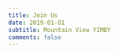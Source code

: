 ```yaml
---
title: Join Us
date: 2019-01-01
subtitle: Mountain View YIMBY
comments: false
---
```


<link href='https://actionnetwork.org/css/style-embed-v3.css' rel='stylesheet' type='text/css' /><script src='https://actionnetwork.org/widgets/v4/form/join-mvyimby?format=js&source=widget'></script><div id='can-form-area-join-mvyimby' style='width: 100%'><!-- this div is the target for our HTML insertion --></div>

